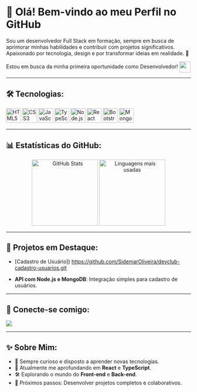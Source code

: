 # 👋 Olá! Bem-vindo ao meu Perfil no GitHub

Sou um desenvolvedor Full Stack em formação, sempre em busca de aprimorar minhas habilidades e contribuir com projetos significativos. Apaixonado por tecnologia, design e por transformar ideias em realidade. 🚀
<br>
<p>Estou em busca da minha primeira oportunidade como Desenvolvedor! <img src="https://github.com/user-attachments/assets/2600a0f8-1a27-460e-9589-c748f1f6bd08" align=center height="30"</p>

---

## 🛠 Tecnologias:
<p align="left">
  <img src="https://cdn.jsdelivr.net/gh/devicons/devicon/icons/html5/html5-original.svg" height="40" alt="HTML5" />
  <img src="https://cdn.jsdelivr.net/gh/devicons/devicon/icons/css3/css3-original.svg" height="40" alt="CSS3" />
  <img src="https://cdn.jsdelivr.net/gh/devicons/devicon/icons/javascript/javascript-original.svg" height="40" alt="JavaScript" />
  <img src="https://cdn.jsdelivr.net/gh/devicons/devicon/icons/typescript/typescript-original.svg" height="40" alt="TypeScript" />
  <img src="https://cdn.jsdelivr.net/gh/devicons/devicon/icons/nodejs/nodejs-original.svg" height="40" alt="Node.js" />
  <img src="https://cdn.jsdelivr.net/gh/devicons/devicon/icons/react/react-original.svg" height="40" alt="React" />
  <img src="https://cdn.jsdelivr.net/gh/devicons/devicon/icons/bootstrap/bootstrap-original.svg" height="40" alt="Bootstrap" />
  <img src="https://cdn.jsdelivr.net/gh/devicons/devicon/icons/mongodb/mongodb-original.svg" height="40" alt="MongoDB" />
</p>

---

## 📊 Estatísticas do GitHub:
<p align="center">
  <img height="180em" src="https://github-readme-stats.vercel.app/api?username=SidemarOliveira&show_icons=true&theme=dark" alt="GitHub Stats" />
  <img height="180em" src="https://github-readme-stats.vercel.app/api/top-langs/?username=SidemarOliveira&layout=compact&theme=dark" alt="Linguagens mais usadas" />
</p>


---

## 📂 Projetos em Destaque:
- [Cadastro de Usuário]) https://github.com/SidemarOliveira/devclub-cadastro-usuarios.git

  
- **API com Node.js e MongoDB**: Integração simples para cadastro de usuários.

---

## 🚀 Conecte-se comigo:
<p align="left">
  <a href="https://www.linkedin.com/in/Sidemar-Silva" target="_blank">
    <img src="https://img.icons8.com/?size=30&id=98960&format=png"/>
  </a>
</p>

---

## ✨ Sobre Mim:
- 🎯 Sempre curioso e disposto a aprender novas tecnologias.
- 📖 Atualmente me aprofundando em **React** e **TypeScript**.
- 🛠️ Explorando o mundo do **Front-end** e **Back-end**.
- 🥅 Próximos passos: Desenvolver projetos completos e colaborativos.

